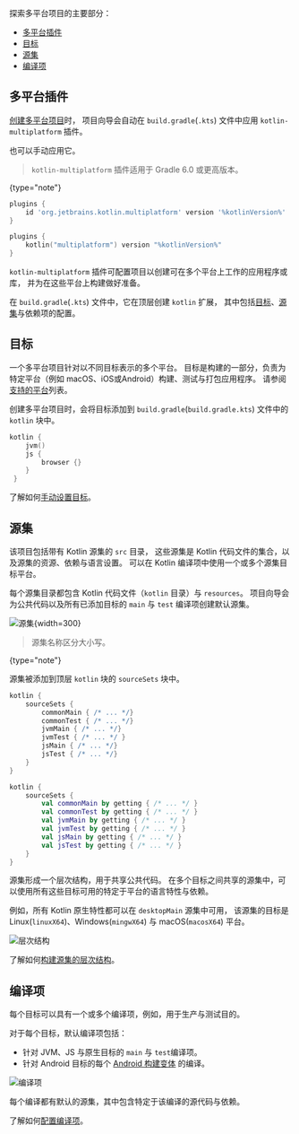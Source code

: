 [//]: # (title: 了解项目)

探索多平台项目的主要部分：

* [多平台插件](#多平台插件)
* [目标](#目标)
* [源集](#源集)
* [编译项](#编译项)

## 多平台插件

[创建多平台项目](mpp-create-lib.md)时，
项目向导会自动在 `build.gradle`(`.kts`) 文件中应用 `kotlin-multiplatform` 插件。

也可以手动应用它。

> `kotlin-multiplatform` 插件适用于 Gradle 6.0 或更高版本。 
>
{type="note"}

<tabs>

```groovy
plugins {
    id 'org.jetbrains.kotlin.multiplatform' version '%kotlinVersion%'
}
```

```kotlin
plugins {
    kotlin("multiplatform") version "%kotlinVersion%"
}
```

</tabs>

`kotlin-multiplatform` 插件可配置项目以创建可在多个平台上工作的应用程序或库，
并为在这些平台上构建做好准备。

在 `build.gradle`(`.kts`) 文件中，它在顶层创建 `kotlin` 扩展，
其中包括[目标](#目标)、[源集](#源集)与依赖项的配置。

## 目标

一个多平台项目针对以不同目标表示的多个平台。
目标是构建的一部分，负责为特定平台（例如 macOS、iOS或Android）构建、测试与打包应用程序。
请参阅[支持的平台](mpp-supported-platforms.md)列表。

创建多平台项目时，会将目标添加到 `build.gradle`(`build.gradle.kts`) 文件中的 `kotlin` 块中。

```kotlin
kotlin {
    jvm()    
    js {
        browser {}
    }
 }
```

了解如何[手动设置目标](mpp-set-up-targets.md)。

## 源集

该项目包括带有 Kotlin 源集的 `src` 目录，
这些源集是 Kotlin 代码文件的集合，以及源集的资源、依赖与语言设置。
可以在 Kotlin 编译项中使用一个或多个源集目标平台。

每个源集目录都包含 Kotlin 代码文件（`kotlin` 目录）与 `resources`。
项目向导会为公共代码以及所有已添加目标的 `main` 与 `test` 编译项创建默认源集。

![源集](source-sets.png){width=300}

> 源集名称区分大小写。
>
{type="note"}

源集被添加到顶层 `kotlin` 块的 `sourceSets` 块中。

<tabs>

```groovy
kotlin {
    sourceSets {
        commonMain { /* ... */} 
        commonTest { /* ... */}
        jvmMain { /* ... */}
        jvmTest { /* ... */ }
        jsMain { /* ... */}
        jsTest { /* ... */}    
    }
}
```

```kotlin
kotlin {
    sourceSets {
        val commonMain by getting { /* ... */ }
        val commonTest by getting { /* ... */ }
        val jvmMain by getting { /* ... */ }
        val jvmTest by getting { /* ... */ } 
        val jsMain by getting { /* ... */ }
        val jsTest by getting { /* ... */ } 
    }
}
```

</tabs>

源集形成一个层次结构，用于共享公共代码。
在多个目标之间共享的源集中，可以使用所有这些目标可用的特定于平台的语言特性与依赖。

例如，所有 Kotlin 原生特性都可以在 `desktopMain` 源集中可用，
该源集的目标是 Linux(`linuxX64`)、Windows(`mingwX64`) 与 macOS(`macosX64`) 平台。

![层次结构](hierarchical-structure.png)

了解如何[构建源集的层次结构](mpp-share-on-platforms.md#对相似平台共享代码)。

## 编译项

每个目标可以具有一个或多个编译项，例如，用于生产与测试目的。

对于每个目标，默认编译项包括：

*   针对 JVM、JS 与原生目标的 `main` 与 `test`编译项。
*   针对 Android 目标的每个 [Android 构建变体](https://developer.android.com/studio/build/build-variants) 的编译。

![编译项](compilations.png)

每个编译都有默认的源集，其中包含特定于该编译的源代码与依赖。

了解如何[配置编译项](mpp-configure-compilations.md)。